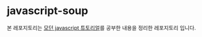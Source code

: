 # javascript-soup

본 레포지토리는 [모던 javascript 튜토리얼](https://ko.javascript.info/)를 공부한 내용을 정리한 레포지토리 입니다.


